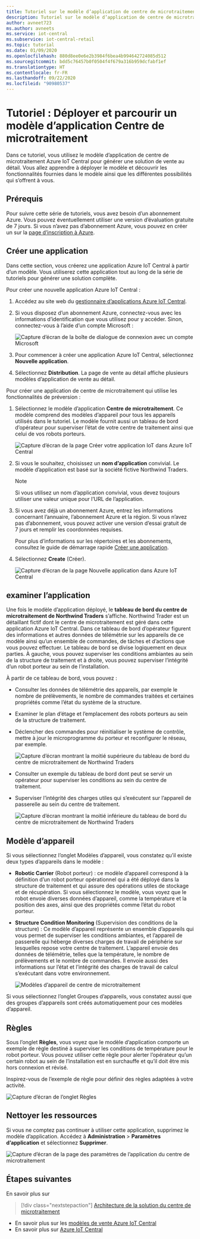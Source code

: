 ```yaml
---
title: Tutoriel sur le modèle d’application de centre de microtraitement | Microsoft Docs
description: Tutoriel sur le modèle d’application de centre de microtraitement pour Azure IoT Central
author: avneet723
ms.author: avneets
ms.service: iot-central
ms.subservice: iot-central-retail
ms.topic: tutorial
ms.date: 01/09/2020
ms.openlocfilehash: 880d8ee0e6e2b3984f6bea4b994642724085d512
ms.sourcegitcommit: bdd5c76457b0f0504f4f679a316b959dcfabf1ef
ms.translationtype: HT
ms.contentlocale: fr-FR
ms.lasthandoff: 09/22/2020
ms.locfileid: "90980537"
---
```

# <a name="tutorial-deploy-and-walk-through-a-micro-fulfillment-center-application-template"></a>Tutoriel : Déployer et parcourir un modèle d’application Centre de microtraitement

Dans ce tutoriel, vous utilisez le modèle d’application de centre de microtraitement Azure IoT Central pour générer une solution de vente au détail. Vous allez apprendre à déployer le modèle et découvrir les fonctionnalités fournies dans le modèle ainsi que les différentes possibilités qui s’offrent à vous.

## <a name="prerequisites"></a>Prérequis
Pour suivre cette série de tutoriels, vous avez besoin d’un abonnement Azure. Vous pouvez éventuellement utiliser une version d’évaluation gratuite de 7 jours. Si vous n’avez pas d’abonnement Azure, vous pouvez en créer un sur la [page d’inscription à Azure](https://aka.ms/createazuresubscription).

## <a name="create-an-application"></a>Créer une application 
Dans cette section, vous créerez une application Azure IoT Central à partir d’un modèle. Vous utiliserez cette application tout au long de la série de tutoriels pour générer une solution complète.

Pour créer une nouvelle application Azure IoT Central :

1. Accédez au site web du [gestionnaire d’applications Azure IoT Central](https://aka.ms/iotcentral).
1. Si vous disposez d’un abonnement Azure, connectez-vous avec les informations d’identification que vous utilisez pour y accéder. Sinon, connectez-vous à l’aide d’un compte Microsoft :

   ![Capture d’écran de la boîte de dialogue de connexion avec un compte Microsoft](./media/tutorial-in-store-analytics-create-app/sign-in.png)

1. Pour commencer à créer une application Azure IoT Central, sélectionnez **Nouvelle application**.

1. Sélectionnez **Distribution**.  La page de vente au détail affiche plusieurs modèles d’application de vente au détail.

Pour créer une application de centre de microtraitement qui utilise les fonctionnalités de préversion :  
1. Sélectionnez le modèle d’application **Centre de microtraitement**. Ce modèle comprend des modèles d’appareil pour tous les appareils utilisés dans le tutoriel. Le modèle fournit aussi un tableau de bord d’opérateur pour superviser l’état de votre centre de traitement ainsi que celui de vos robots porteurs. 

    ![Capture d’écran de la page Créer votre application IoT dans Azure IoT Central](./media/tutorial-micro-fulfillment-center-app/iotc-retail-homepage-mfc.png)
    
1. Si vous le souhaitez, choisissez un **nom d’application** convivial. Le modèle d’application est basé sur la société fictive Northwind Traders. 

    >[!NOTE]
    >Si vous utilisez un nom d’application convivial, vous devez toujours utiliser une valeur unique pour l’URL de l’application.

1. Si vous avez déjà un abonnement Azure, entrez les informations concernant l’annuaire, l’abonnement Azure et la région. Si vous n’avez pas d’abonnement, vous pouvez activer une version d’essai gratuit de 7 jours et remplir les coordonnées requises.  

    Pour plus d’informations sur les répertoires et les abonnements, consultez le guide de démarrage rapide [Créer une application](../preview/quick-deploy-iot-central.md).

1. Sélectionnez **Create** (Créer).

    ![Capture d’écran de la page Nouvelle application dans Azure IoT Central](./media/tutorial-micro-fulfillment-center-app/iotc-retail-create-app-mfc.png)

## <a name="walk-through-the-application"></a>examiner l’application 

Une fois le modèle d’application déployé, le **tableau de bord du centre de microtraitement de Northwind Traders** s’affiche. Northwind Trader est un détaillant fictif dont le centre de microtraitement est géré dans cette application Azure IoT Central. Dans ce tableau de bord d’opérateur figurent des informations et autres données de télémétrie sur les appareils de ce modèle ainsi qu’un ensemble de commandes, de tâches et d’actions que vous pouvez effectuer. Le tableau de bord se divise logiquement en deux parties. À gauche, vous pouvez superviser les conditions ambiantes au sein de la structure de traitement et à droite, vous pouvez superviser l’intégrité d’un robot porteur au sein de l’installation.  

À partir de ce tableau de bord, vous pouvez :
   * Consulter les données de télémétrie des appareils, par exemple le nombre de prélèvements, le nombre de commandes traitées et certaines propriétés comme l’état du système de la structure.  
   * Examiner le plan d’étage et l’emplacement des robots porteurs au sein de la structure de traitement.
   * Déclencher des commandes pour réinitialiser le système de contrôle, mettre à jour le microprogramme du porteur et reconfigurer le réseau, par exemple.

     ![Capture d’écran montrant la moitié supérieure du tableau de bord du centre de microtraitement de Northwind Traders](./media/tutorial-micro-fulfillment-center-app/mfc-dashboard1.png)
   * Consulter un exemple du tableau de bord dont peut se servir un opérateur pour superviser les conditions au sein du centre de traitement. 
   * Superviser l’intégrité des charges utiles qui s’exécutent sur l’appareil de passerelle au sein du centre de traitement.    

     ![Capture d’écran montrant la moitié inférieure du tableau de bord du centre de microtraitement de Northwind Traders](./media/tutorial-micro-fulfillment-center-app/mfc-dashboard2.png)

## <a name="device-template"></a>Modèle d’appareil
Si vous sélectionnez l’onglet Modèles d’appareil, vous constatez qu’il existe deux types d’appareils dans le modèle : 
   * **Robotic Carrier** (Robot porteur) : ce modèle d’appareil correspond à la définition d’un robot porteur opérationnel qui a été déployé dans la structure de traitement et qui assure des opérations utiles de stockage et de récupération. Si vous sélectionnez le modèle, vous voyez que le robot envoie diverses données d’appareil, comme la température et la position des axes, ainsi que des propriétés comme l’état du robot porteur. 
   * **Structure Condition Monitoring** (Supervision des conditions de la structure) : Ce modèle d’appareil représente un ensemble d’appareils qui vous permet de superviser les conditions ambiantes, et l’appareil de passerelle qui héberge diverses charges de travail de périphérie sur lesquelles repose votre centre de traitement. L’appareil envoie des données de télémétrie, telles que la température, le nombre de prélèvements et le nombre de commandes. Il envoie aussi des informations sur l’état et l’intégrité des charges de travail de calcul s’exécutant dans votre environnement. 

     ![Modèles d’appareil de centre de microtraitement](./media/tutorial-micro-fulfillment-center-app/device-templates.png)

Si vous sélectionnez l’onglet Groupes d’appareils, vous constatez aussi que des groupes d’appareils sont créés automatiquement pour ces modèles d’appareil.

## <a name="rules"></a>Règles
Sous l’onglet **Règles**, vous voyez que le modèle d’application comporte un exemple de règle destiné à superviser les conditions de température pour le robot porteur. Vous pouvez utiliser cette règle pour alerter l’opérateur qu’un certain robot au sein de l’installation est en surchauffe et qu’il doit être mis hors connexion et révisé. 

Inspirez-vous de l’exemple de règle pour définir des règles adaptées à votre activité.

![Capture d’écran de l’onglet Règles](./media/tutorial-micro-fulfillment-center-app/rules.png)

## <a name="clean-up-resources"></a>Nettoyer les ressources

Si vous ne comptez pas continuer à utiliser cette application, supprimez le modèle d’application. Accédez à **Administration** > **Paramètres d’application** et sélectionnez **Supprimer**.

![Capture d’écran de la page des paramètres de l’application du centre de microtraitement](./media/tutorial-micro-fulfillment-center-app/delete.png)

## <a name="next-steps"></a>Étapes suivantes

En savoir plus sur
> [!div class="nextstepaction"]
> [Architecture de la solution du centre de microtraitement](./architecture-micro-fulfillment-center.md)
* En savoir plus sur les [modèles de vente Azure IoT Central](./overview-iot-central-retail.md)
* En savoir plus sur [Azure IoT Central](../preview/overview-iot-central.md)
